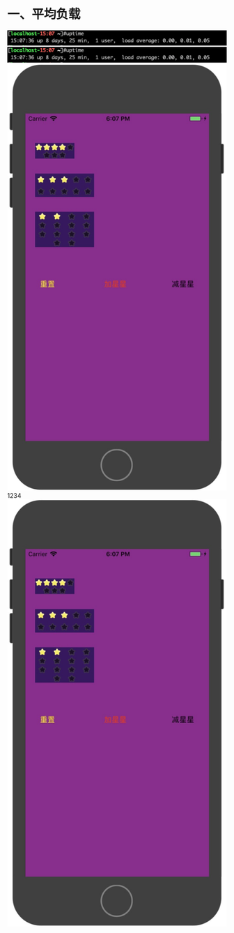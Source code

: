 # 一、平均负载  
![uptime](https://github.com/SidneyCao/Notes/blob/main/img/uptime.png)
![Alt text](https://github.com/SidneyCao/Notes/blob/main/img/uptime.png)
![Alt text](https://github.com/weiman152/StarsView/blob/master/ScreenShots/1.png)
1234
![Alt text](https://github.com/weiman152/StarsView/blob/master/ScreenShots/1.png)